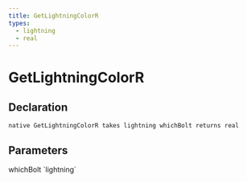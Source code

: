 ```yaml
---
title: GetLightningColorR
types:
  - lightning
  - real
---
```


# GetLightningColorR

## Declaration

```
native GetLightningColorR takes lightning whichBolt returns real
```

## Parameters
<dl>
  <dt>whichBolt `lightning`</dt>
  <dd></dd>
</dl>